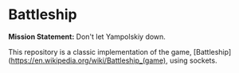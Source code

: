 # Battleship
**Mission Statement:** Don't let Yampolskiy down.

This repository is a classic implementation of the game, [Battleship](https://en.wikipedia.org/wiki/Battleship_(game), using sockets.
